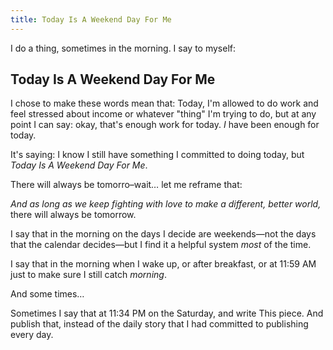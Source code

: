 ```yaml
---
title: Today Is A Weekend Day For Me
---
```


I do a thing, sometimes in the morning. I say to myself: 

## Today Is A Weekend Day For Me

I chose to make these words mean that: Today, I'm allowed to do work and feel stressed about income or whatever "thing" I'm trying to do, but at any point I can say: okay, that's enough work for today. _I_ have been enough for today.

It's saying: I know I still have something I committed to doing today, but _Today Is A Weekend Day For Me_.

There will always be tomorro–wait… let me reframe that:

_And as long as we keep fighting with love to make a different, better world,_ there will always be tomorrow.

I say that in the morning on the days I decide are weekends—not the days that the calendar decides—but I find it a helpful system _most_ of the time.

I say that in the morning when I wake up, or after breakfast, or at 11:59 AM just to make sure I still catch _morning_.

And some times…

Sometimes I say that at 11:34 PM on the Saturday, and write<!-- . --> This <!-- is the fourth puzzle --> piece. And publish that, instead of the daily story that I had committed to publishing every day.


<!-- And I will ask Matthew, as hint 3: "Is today a weekend day for you?"

part of the piece is on the github commit, as a comment. -->
